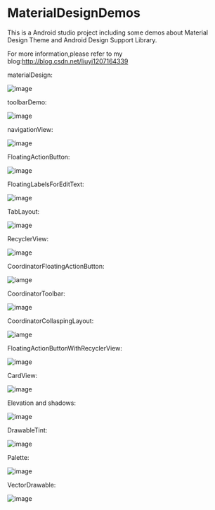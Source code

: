 # MaterialDesignDemos

This is a Android studio project including some demos about Material Design Theme and Android Design Support Library.

For more information,please refer to my blog:http://blog.csdn.net/liuyi1207164339

materialDesign:

![image](https://github.com/EasyLiu-Ly/MaterialDesignDemos/blob/master/material_design.png)

toolbarDemo:

![image](https://github.com/EasyLiu-Ly/MaterialDesignDemos/blob/master/ToolBar.png)

navigationView:

![image](https://github.com/EasyLiu-Ly/MaterialDesignDemos/blob/master/navigationView.png)

FloatingActionButton:

![image](https://github.com/EasyLiu-Ly/MaterialDesignDemos/blob/master/FloatingActionButton.png)

FloatingLabelsForEditText:

![image](https://github.com/EasyLiu-Ly/MaterialDesignDemos/blob/master/FloatingLabelsForEditText.png)

TabLayout:

![image](https://github.com/EasyLiu-Ly/MaterialDesignDemos/blob/master/TabLayoutDemo.png)

RecyclerView:

![image](https://github.com/EasyLiu-Ly/MaterialDesignDemos/blob/master/recyclerViewGif.gif)

CoordinatorFloatingActionButton:

![iamge](https://github.com/EasyLiu-Ly/MaterialDesignDemos/blob/master/CoordinatorFloatingActionButton.gif)

CoordinatorToolbar:

![image](https://github.com/EasyLiu-Ly/MaterialDesignDemos/blob/master/CoordinatorToolbar.gif)

CoordinatorCollaspingLayout:

![iamge](https://github.com/EasyLiu-Ly/MaterialDesignDemos/blob/master/CoordinatorCollaspingLayout.gif)

FloatingActionButtonWithRecyclerView:

![image](https://github.com/EasyLiu-Ly/MaterialDesignDemos/blob/master/FloatingActionButtonWithRecyclerView.png)

CardView:

![image](https://github.com/EasyLiu-Ly/MaterialDesignDemos/blob/master/cardViewDemo.gif)

Elevation and shadows:

![image](https://github.com/EasyLiu-Ly/MaterialDesignDemos/blob/master/shadows.png)

DrawableTint:

![image](https://github.com/EasyLiu-Ly/MaterialDesignDemos/blob/master/drawableTint.png)

Palette:

![image](https://github.com/EasyLiu-Ly/MaterialDesignDemos/blob/master/drawablePalette.gif)

VectorDrawable:

![image](https://github.com/EasyLiu-Ly/MaterialDesignDemos/blob/master/VectorDrawable.png)


